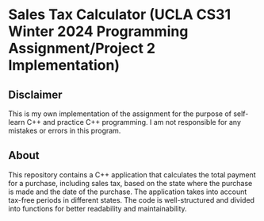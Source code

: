 # Sales Tax Calculator (UCLA CS31 Winter 2024 Programming Assignment/Project 2 Implementation)

## Disclaimer
This is my own implementation of the assignment for the purpose of self-learn C++ and practice C++ programming.
I am not responsible for any mistakes or errors in this program.

## About
This repository contains a C++ application that calculates the total payment for a purchase, including sales tax, based on the state where the purchase is made and the date of the purchase. The application takes into account tax-free periods in different states. The code is well-structured and divided into functions for better readability and maintainability.
